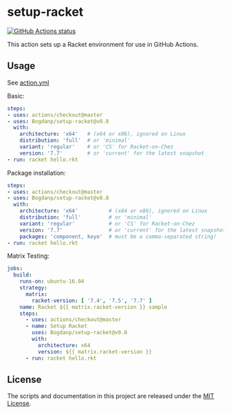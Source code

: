 # setup-racket

<p align="left">
  <a href="https://github.com/Bogdanp/setup-racket/actions?query=workflow%3A%22CI%22"><img alt="GitHub Actions status" src="https://github.com/Bogdanp/setup-racket/workflows/CI/badge.svg"></a>
</p>

This action sets up a Racket environment for use in GitHub Actions.

## Usage

See [action.yml](action.yml)

Basic:

```yaml
steps:
- uses: actions/checkout@master
- uses: Bogdanp/setup-racket@v0.8
  with:
    architecture: 'x64'   # (x64 or x86), ignored on Linux
    distribution: 'full'  # or 'minimal'
    variant: 'regular'    # or 'CS' for Racket-on-Chez
    version: '7.7'        # or 'current' for the latest snapshot
- run: racket hello.rkt
```

Package installation:

```yaml
steps:
- uses: actions/checkout@master
- uses: Bogdanp/setup-racket@v0.8
  with:
    architecture: 'x64'          # (x64 or x86), ignored on Linux
    distribution: 'full'         # or 'minimal'
    variant: 'regular'           # or 'CS' for Racket-on-Chez
    version: '7.7'               # or 'current' for the latest snapshot
    packages: 'component, koyo'  # must be a comma-separated string!
- run: racket hello.rkt
```

Matrix Testing:

```yaml
jobs:
  build:
    runs-on: ubuntu-16.04
    strategy:
      matrix:
        racket-version: [ '7.4', '7.5', '7.7' ]
    name: Racket ${{ matrix.racket-version }} sample
    steps:
      - uses: actions/checkout@master
      - name: Setup Racket
        uses: Bogdanp/setup-racket@v0.8
        with:
          architecture: x64
          version: ${{ matrix.racket-version }}
      - run: racket hello.rkt
```


## License

The scripts and documentation in this project are released under the [MIT License](LICENSE).
